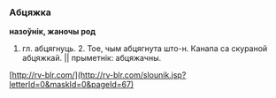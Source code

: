 ### Абцяжка
**назоўнік, жаночы род**

1. гл. абцягнуць. 2. Тое, чым абцягнута што-н. Канапа са скураной абцяжкай. || прыметнік: абцяжачны.

<a rel="author">[http://rv-blr.com/](http://rv-blr.com/slounik.jsp?letterId=0&maskId=0&pageId=67)</a>
